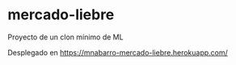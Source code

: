 # mercado-liebre
Proyecto de un clon mínimo de ML

Desplegado en https://mnabarro-mercado-liebre.herokuapp.com/
